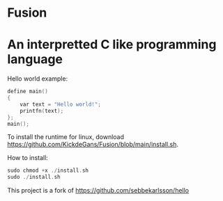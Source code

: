 # Fusion

# An interpretted C like programming language


Hello world example:
```C
define main()
{
    var text = "Hello world!";
    printfn(text);
};
main();
```
To install the runtime for linux, download https://github.com/KickdeGans/Fusion/blob/main/install.sh.

How to install:
```C
sudo chmod +x ./install.sh
sudo ./install.sh
```


This project is a fork of https://github.com/sebbekarlsson/hello
